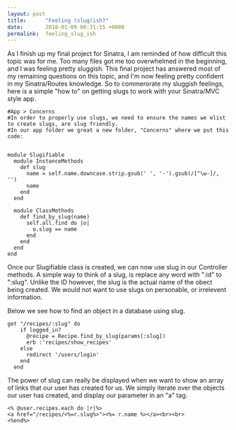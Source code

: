 ```yaml
---
layout: post
title:      "Feeling (slug)ish?"
date:       2018-01-09 00:31:15 +0000
permalink:  feeling_slug_ish
---
```



As I finish up my final project for Sinatra, I am reminded of how difficult this topic was for me. Too many files got me too overwhelmed in the beginning, and I was feeling pretty sluggish. This final project has answered most of my remaining questions on this topic, and I'm now feeling pretty confident in my Sinatra/Routes knowledge. So to commerorate my sluggish feelings, here is a simple "how to" on getting slugs to work with your Sinatra/MVC style app. 

```
#App > Concerns
#In order to properly use slugs, we need to ensure the names we elist to create slugs, are slug friendly. 
#In our app folder we great a new folder, "Concerns" where we put this code:


module Slugifiable
  module InstanceMethods
    def slug
      name = self.name.downcase.strip.gsub(' ', '-').gsub(/[^\w-]/, '')
      name
    end
  end

  module ClassMethods
    def find_by_slug(name)
      self.all.find do |o|
        o.slug == name
      end
    end
  end
end
```

Once our Slugifiable class is created, we can now use slug in our Controller methods. A simple way to think of a slug, is replace any word with ":id" to ":slug". Unlike the ID however, the slug is the actual name of the obect being created. We would not want to use slugs on personable, or irrelevent information. 

Below we see how to find an object in a database using slug.

```
get "/recipes/:slug" do
    if logged_in?
      @recipe = Recipe.find_by_slug(params[:slug])
      erb :'recipes/show_recipes'
    else
      redirect '/users/login'
    end
  end
```

The power of slug can really be displayed when we want to show an array of links that our user has created for us. We simply iterate over the objects our user has created, and display our parameter in an "a" tag.

```
<% @user.recipes.each do |r|%>
<a href="/recipes/<%=r.slug%>"><%= r.name %></a><br><br>
<%end%>
```






